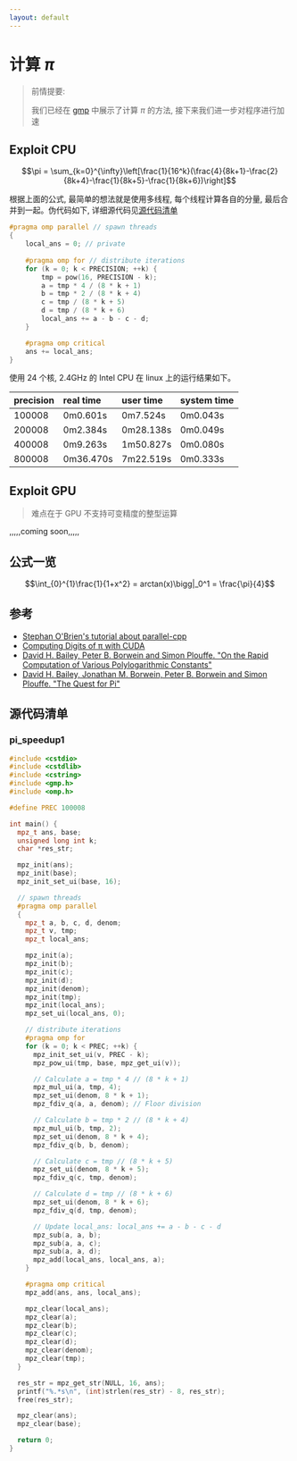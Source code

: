 ```yaml
---
layout: default
--- 
```


# 计算 $\pi$

> 前情提要:
>
> 我们已经在 [gmp](../note/gmp) 中展示了计算 $\pi$ 的方法, 接下来我们进一步对程序进行加速

## Exploit CPU

$$\pi = \sum_{k=0}^{\infty}\left[\frac{1}{16^k}(\frac{4}{8k+1}-\frac{2}{8k+4}-\frac{1}{8k+5}-\frac{1}{8k+6})\right]$$

根据上面的公式, 最简单的想法就是使用多线程, 每个线程计算各自的分量, 最后合并到一起。伪代码如下, 详细源代码见[源代码清单](#pi_speedup1)

```cpp
#pragma omp parallel // spawn threads
{
    local_ans = 0; // private
    
    #pragma omp for // distribute iterations
    for (k = 0; k < PRECISION; ++k) {
        tmp = pow(16, PRECISION - k);
        a = tmp * 4 / (8 * k + 1)
        b = tmp * 2 / (8 * k + 4)
        c = tmp / (8 * k + 5)
        d = tmp / (8 * k + 6)
        local_ans += a - b - c - d;
    }

    #pragma omp critical
    ans += local_ans;
}
```

使用 24 个核, 2.4GHz 的 Intel CPU 在 linux 上的运行结果如下。

| precision | real time | user time | system time |
|:----------|:----------|:----------|:------------|
| 100008    | 0m0.601s  | 0m7.524s  | 0m0.043s    |
| 200008    | 0m2.384s  | 0m28.138s | 0m0.049s    |
| 400008    | 0m9.263s  | 1m50.827s | 0m0.080s    |
| 800008    | 0m36.470s | 7m22.519s | 0m0.333s    |


## Exploit GPU

> 难点在于 GPU 不支持可变精度的整型运算

,,,,,coming soon,,,,,

## 公式一览

$$\int_{0}^{1}\frac{1}{1+x^2} = arctan(x)\bigg|_0^1 = \frac{\pi}{4}$$

## 参考

- [Stephan O'Brien's tutorial about parallel-cpp](https://www.physics.mcgill.ca/~obriens/Tutorials/parallel-cpp/)
- [Computing Digits of π with CUDA](http://www.karrels.org/pi/)
- [David H. Bailey, Peter B. Borwein and Simon Plouffe. "On the Rapid Computation of Various Polylogarithmic Constants"](https://www.davidhbailey.com/dhbpapers/digits.pdf)
- [David H. Bailey, Jonathan M. Borwein, Peter B. Borwein and Simon Plouffe. "The Quest for Pi"](https://www.davidhbailey.com//dhbpapers/pi-quest.pdf)

## 源代码清单

### pi_speedup1

```cpp
#include <cstdio>
#include <cstdlib>
#include <cstring>
#include <gmp.h>
#include <omp.h>

#define PREC 100008

int main() {
  mpz_t ans, base;
  unsigned long int k;
  char *res_str;

  mpz_init(ans);
  mpz_init(base);
  mpz_init_set_ui(base, 16);

  // spawn threads
  #pragma omp parallel
  {
    mpz_t a, b, c, d, denom;
    mpz_t v, tmp;
    mpz_t local_ans;

    mpz_init(a);
    mpz_init(b);
    mpz_init(c);
    mpz_init(d);
    mpz_init(denom);
    mpz_init(tmp);
    mpz_init(local_ans);
    mpz_set_ui(local_ans, 0);

    // distribute iterations
    #pragma omp for
    for (k = 0; k < PREC; ++k) {
      mpz_init_set_ui(v, PREC - k);
      mpz_pow_ui(tmp, base, mpz_get_ui(v));

      // Calculate a = tmp * 4 // (8 * k + 1)
      mpz_mul_ui(a, tmp, 4);
      mpz_set_ui(denom, 8 * k + 1);
      mpz_fdiv_q(a, a, denom); // Floor division

      // Calculate b = tmp * 2 // (8 * k + 4)
      mpz_mul_ui(b, tmp, 2);
      mpz_set_ui(denom, 8 * k + 4);
      mpz_fdiv_q(b, b, denom);

      // Calculate c = tmp // (8 * k + 5)
      mpz_set_ui(denom, 8 * k + 5);
      mpz_fdiv_q(c, tmp, denom);

      // Calculate d = tmp // (8 * k + 6)
      mpz_set_ui(denom, 8 * k + 6);
      mpz_fdiv_q(d, tmp, denom);

      // Update local_ans: local_ans += a - b - c - d
      mpz_sub(a, a, b);
      mpz_sub(a, a, c);
      mpz_sub(a, a, d);
      mpz_add(local_ans, local_ans, a);
    }

    #pragma omp critical
    mpz_add(ans, ans, local_ans);

    mpz_clear(local_ans);
    mpz_clear(a);
    mpz_clear(b);
    mpz_clear(c);
    mpz_clear(d);
    mpz_clear(denom);
    mpz_clear(tmp);
  }

  res_str = mpz_get_str(NULL, 16, ans);
  printf("%.*s\n", (int)strlen(res_str) - 8, res_str);
  free(res_str);

  mpz_clear(ans);
  mpz_clear(base);

  return 0;
}
```
